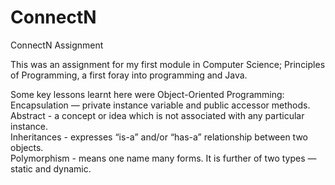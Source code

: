 # ConnectN
ConnectN Assignment

This was an assignment for my first module in Computer Science; Principles of Programming, a first foray into programming and Java.  
  
Some key lessons learnt here were Object-Oriented Programming:  
  Encapsulation — private instance variable and public accessor methods.  
  Abstract - a concept or idea which is not associated with any particular instance.  
  Inheritances - expresses “is-a” and/or “has-a” relationship between two objects.  
  Polymorphism - means one name many forms. It is further of two types — static and dynamic.  
